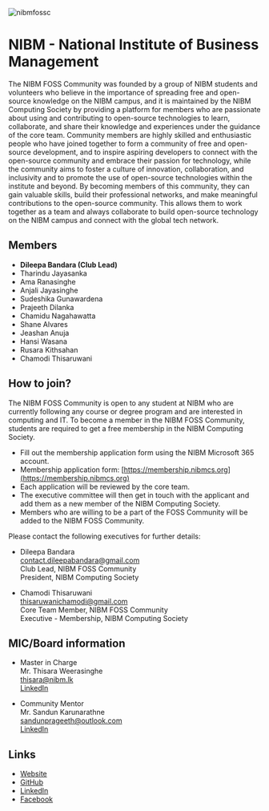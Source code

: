 ![nibmfossc](https://user-images.githubusercontent.com/80202913/207003879-bd514288-4cb8-4a3e-ab8d-eb65c8fa8e90.png)


# NIBM - National Institute of Business Management

The NIBM FOSS Community was founded by a group of NIBM students and volunteers who believe in the importance of spreading free and open-source knowledge on the NIBM campus, and it is maintained by the NIBM Computing Society by providing a platform for members who are passionate about using and contributing to open-source technologies to learn, collaborate, and share their knowledge and experiences under the guidance of the core team. Community members are highly skilled and enthusiastic people who have joined together to form a community of free and open-source development, and to inspire aspiring developers to connect with the open-source community and embrace their passion for technology, while the community aims to foster a culture of innovation, collaboration, and inclusivity and to promote the use of open-source technologies within the institute and beyond. By becoming members of this community, they can gain valuable skills, build their professional networks, and make meaningful contributions to the open-source community. This allows them to work together as a team and always collaborate to build open-source technology on the NIBM campus and connect with the global tech network.

## Members

- **Dileepa Bandara (Club Lead)**
- Tharindu Jayasanka
- Ama Ranasinghe
- Anjali Jayasinghe
- Sudeshika Gunawardena
- Prajeeth Dilanka
- Chamidu Nagahawatta
- Shane Alvares
- Jeashan Anuja
- Hansi Wasana
- Rusara Kithsahan
- Chamodi Thisaruwani

## How to join?

The NIBM FOSS Community is open to any student at NIBM who are currently following any course or degree program and are interested in computing and IT. To become a member in the NIBM FOSS Community, students are required to get a free membership in the NIBM Computing Society.

- Fill out the membership application form using the NIBM Microsoft 365 account.
- Membership application form: [https://membership.nibmcs.org](https://membership.nibmcs.org)
- Each application will be reviewed by the core team.
- The executive committee will then get in touch with the applicant and add them as a new member of the NIBM Computing Society.
- Members who are willing to be a part of the FOSS Community will be added to the NIBM FOSS Community.

Please contact the following executives for further details:  

- Dileepa Bandara  
  contact.dileepabandara@gmail.com  
  Club Lead, NIBM FOSS Community  
  President, NIBM Computing Society  
  
- Chamodi Thisaruwani  
  thisaruwanichamodi@gmail.com  
  Core Team Member, NIBM FOSS Community  
  Executive - Membership, NIBM Computing Society  

## MIC/Board information

- Master in Charge  
  Mr. Thisara Weerasinghe  
  thisara@nibm.lk  
  [LinkedIn](https://lk.linkedin.com/in/thisara-weerasinghe-687b55a3)  
  
- Community Mentor  
  Mr. Sandun Karunarathne  
  sandunprageeth@outlook.com  
  [LinkedIn](https://www.linkedin.com/in/sandunprageeth)

## Links

- [Website](https://fossc.nibmcs.org)  
- [GitHub](https://github.com/nibmfossc)  
- [LinkedIn](https://www.linkedin.com/company/nibmfossc)  
- [Facebook](https://www.facebook.com/nibmfossc)
